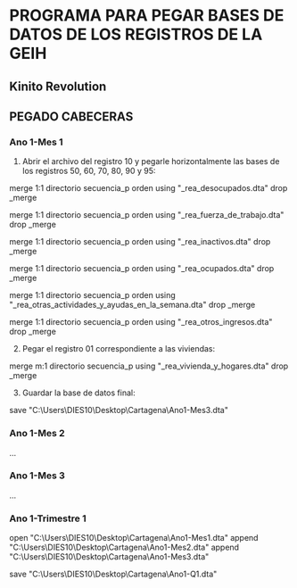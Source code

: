 # PROGRAMA PARA PEGAR BASES DE DATOS DE LOS REGISTROS DE LA GEIH

## Kinito Revolution

## PEGADO CABECERAS

### Ano 1-Mes 1

1. Abrir el archivo del registro 10 y pegarle horizontalmente las bases de los registros 50, 60, 70, 80, 90 y 95:

merge 1:1 directorio secuencia_p orden using "_rea_desocupados.dta"
drop _merge

merge 1:1 directorio secuencia_p orden using "_rea_fuerza_de_trabajo.dta"
drop _merge

merge 1:1 directorio secuencia_p orden using "_rea_inactivos.dta"
drop _merge

merge 1:1 directorio secuencia_p orden using "_rea_ocupados.dta"
drop _merge

merge 1:1 directorio secuencia_p orden using "_rea_otras_actividades_y_ayudas_en_la_semana.dta"
drop _merge

merge 1:1 directorio secuencia_p orden using "_rea_otros_ingresos.dta"
drop _merge

2. Pegar el registro 01 correspondiente a las viviendas:

merge m:1 directorio secuencia_p using "_rea_vivienda_y_hogares.dta"
drop _merge

3. Guardar la base de datos final:

save "C:\Users\DIES10\Desktop\Cartagena\Ano1-Mes3.dta"

### Ano 1-Mes 2

...

### Ano 1-Mes 3

...

### Ano 1-Trimestre 1

open   "C:\Users\DIES10\Desktop\Cartagena\Ano1-Mes1.dta"
append "C:\Users\DIES10\Desktop\Cartagena\Ano1-Mes2.dta"
append "C:\Users\DIES10\Desktop\Cartagena\Ano1-Mes3.dta"

save  "C:\Users\DIES10\Desktop\Cartagena\Ano1-Q1.dta"
